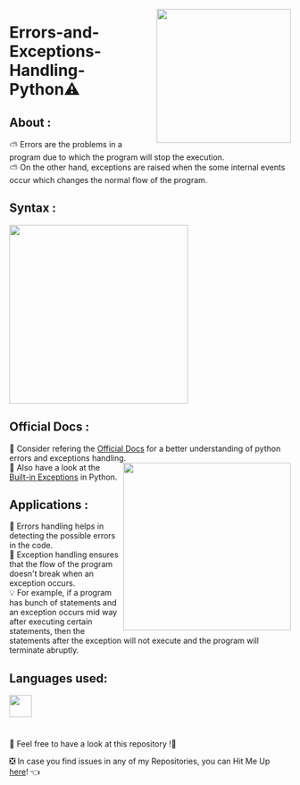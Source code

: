 <a ><img src="https://cdn.dribbble.com/users/4053754/screenshots/10484296/media/01271b1314e9a048b468a4b1b7b2a62f.gif" align="right" height="240"/></a>
# Errors-and-Exceptions-Handling-Python⚠️ 

## About :
⛅ Errors are the problems in a program due to which the program will stop the execution. <br>
⛅ On the other hand, exceptions are raised when the some internal events occur which changes the normal flow of the program.

## Syntax :
<a ><img src="https://www.earthdatascience.org/images/earth-analytics/clean-code/try-except-else-finally.png" height="320"/></a>


## Official Docs :
🌊 Consider refering the [Official Docs](https://docs.python.org/3/tutorial/errors.html) for a better understanding of python errors and exceptions handling.
<a ><img src="https://cdn.dribbble.com/users/328354/screenshots/1807697/check-animation.gif" align="right" height="300"/></a>
<br>
🌊 Also have a look at the [Built-in Exceptions](https://docs.python.org/3/library/exceptions.html) in Python.


## Applications :

📍 Errors handling helps in detecting the possible errors in the code.<br>
📍 Exception handling ensures that the flow of the program doesn't break when an exception occurs.
  <br>
 💡 For example, if a program has bunch of statements and an exception occurs mid way after executing certain statements, then the statements after the exception will not execute and the program will terminate abruptly.
 
 ## Languages used:
<code><img height="40" src="https://img.icons8.com/color/48/000000/python--v1.png"/></code>

#

📣 Feel free to have a look at this repository !🤗

❎ In case you find issues in any of my Repositories, you can Hit Me Up [here](https://github.com/Aditya-Bhate/Aditya-Bhate/issues)! 👈
